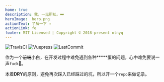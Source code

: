 ```yaml
---
home: true
description: 我，一无所知。🕶
heroImage:  hero.png
actionText: 了解一下 →
actionLink: fe
footer: MIT Licensed | Copyright © 2018-present ntnyq
---
```


![TravisCI](https://travis-ci.org/ntnyq/fe-life.svg?branch=master)
![Vuepress](https://img.shields.io/badge/powered--by-vuepress-green.svg)
![LastCommit](https://img.shields.io/github/last-commit/ntnyq/fe-life.svg)

作为一个<del>前端</del>小白，在开发过程中难免遇到各种**\***蛋的问题，心中难免要说一声`fuck`🐶。

本着**DRY**的原则，避免再次踩入已经踩过的坑，所以开一个`repo`来做记录。
